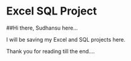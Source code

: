 # Excel SQL Project
##Hi there, Sudhansu here...

I will be saving my Excel and SQL projects here.

Thank you for reading till the end....
